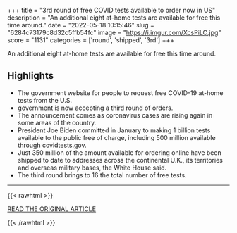 +++
title = "3rd round of free COVID tests available to order now in US"
description = "An additional eight at-home tests are available for free this time around."
date = "2022-05-18 10:15:46"
slug = "6284c73179c8d32c5ffb54fc"
image = "https://i.imgur.com/XcsPiLC.jpg"
score = "1131"
categories = ['round', 'shipped', '3rd']
+++

An additional eight at-home tests are available for free this time around.

## Highlights

- The government website for people to request free COVID-19 at-home tests from the U.S.
- government is now accepting a third round of orders.
- The announcement comes as coronavirus cases are rising again in some areas of the country.
- President Joe Biden committed in January to making 1 billion tests available to the public free of charge, including 500 million available through covidtests.gov.
- Just 350 million of the amount available for ordering online have been shipped to date to addresses across the continental U.K., its territories and overseas military bases, the White House said.
- The third round brings to 16 the total number of free tests.

---

{{< rawhtml >}}
  <p class="article-category">
    <a target="_blank" href="https://www.fox5dc.com/news/3rd-round-free-covid-tests-how-to-order">READ THE ORIGINAL ARTICLE</a>
  </p>
{{< /rawhtml >}}
